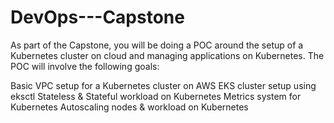 # DevOps---Capstone

As part of the Capstone, you will be doing a POC around the setup of a Kubernetes cluster on cloud and managing applications on Kubernetes. The POC will involve the following goals:

Basic VPC setup for a Kubernetes cluster on AWS
EKS cluster setup using eksctl
Stateless & Stateful workload on Kubernetes
Metrics system for Kubernetes
Autoscaling nodes & workload on Kubernetes
